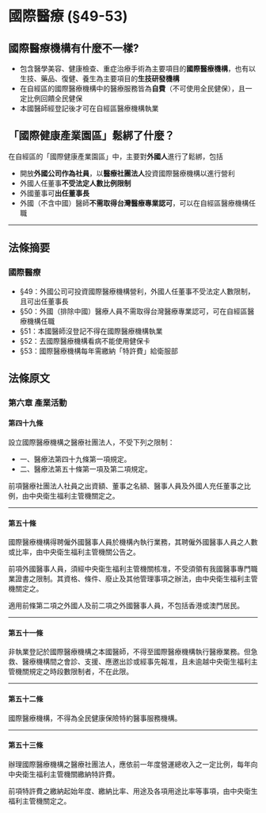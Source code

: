 # 國際醫療 (§49-53)

## 國際醫療機構有什麼不一樣?

* 包含醫學美容、健康檢查、重症治療手術為主要項目的**國際醫療機構**，也有以生技、藥品、復健、養生為主要項目的**生技研發機構**
* 在自經區的國際醫療機構中的醫療服務皆為**自費**（不可使用全民健保），且一定比例回饋全民健保
* 本國醫師經登記後才可在自經區醫療機構執業

## 「國際健康產業園區」鬆綁了什麼？

在自經區的「國際健康產業園區」中，主要對**外國人**進行了鬆綁，包括

* 開放**外國公司作為社員**，以**醫療社團法人**投資國際醫療機構以進行營利
* 外國人任董事**不受法定人數比例限制**
* 外國董事可**出任董事長**
* 外國（不含中國）醫師**不需取得台灣醫療專業認可**，可以在自經區醫療機構任職

---

## 法條摘要

### 國際醫療

* §49：外國公司可投資國際醫療機構營利，外國人任董事不受法定人數限制，且可出任董事長
* §50：外國（排除中國）醫療人員不需取得台灣醫療專業認可，可在自經區醫療機構任職
* §51：本國醫師沒登記不得在國際醫療機構執業
* §52：去國際醫療機構看病不能使用健保卡
* §53：國際醫療機構每年需繳納「特許費」給衛服部

## 法條原文

### 第六章 產業活動

#### 第四十九條

設立國際醫療機構之醫療社團法人，不受下列之限制：* 一、醫療法第四十九條第一項規定。* 二、醫療法第五十條第一項及第二項規定。前項醫療社團法人社員之出資額、董事之名額、醫事人員及外國人充任董事之比例，由中央衛生福利主管機關定之。---#### 第五十條
國際醫療機構得聘僱外國醫事人員於機構內執行業務，其聘僱外國醫事人員之人數或比率，由中央衛生福利主管機關公告之。前項外國醫事人員，須經中央衛生福利主管機關核准，不受須領有我國醫事專門職業證書之限制。其資格、條件、廢止及其他管理事項之辦法，由中央衛生福利主管機關定之。適用前條第二項之外國人及前二項之外國醫事人員，不包括香港或澳門居民。---#### 第五十一條
非執業登記於國際醫療機構之本國醫師，不得至國際醫療機構執行醫療業務。但急救、醫療機構間之會診、支援、應邀出診或經事先報准，且未逾越中央衛生福利主管機關規定之時段數限制者，不在此限。---#### 第五十二條
國際醫療機構，不得為全民健康保險特約醫事服務機構。---#### 第五十三條
辦理國際醫療機構之醫療社團法人，應依前一年度營運總收入之一定比例，每年向中央衛生福利主管機關繳納特許費。
前項特許費之繳納起始年度、繳納比率、用途及各項用途比率等事項，由中央衛生福利主管機關定之。